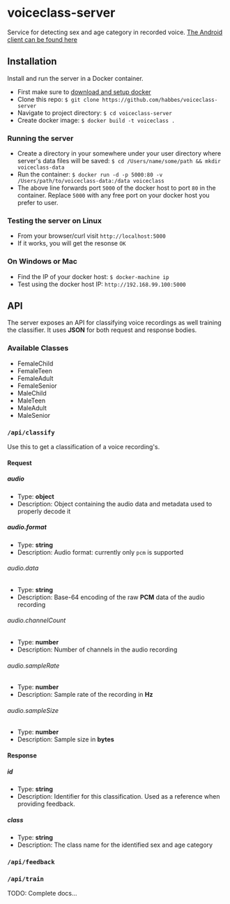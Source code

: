 # voiceclass-server
Service for detecting sex and age category in recorded voice. [The Android client can be found here](https://github.com/habbes/voiceclass-android)

## Installation

Install and run the server in a Docker container.
- First make sure to [download and setup docker](https://docs.docker.com)
- Clone this repo: `$ git clone https://github.com/habbes/voiceclass-server`
- Navigate to project directory: `$ cd voiceclass-server`
- Create docker image: `$ docker build -t voiceclass .`

### Running the server
- Create a directory in your somewhere under your user directory where server's data files will be saved: `$ cd /Users/name/some/path && mkdir voiceclass-data`
- Run the container: `$ docker run -d -p 5000:80 -v /Users/path/to/voiceclass-data:/data voiceclass`
- The above line forwards port `5000` of the docker host to port `80` in the container. Replace `5000` with any free port on your docker host you prefer to user.

### Testing the server on Linux
- From your browser/curl visit `http://localhost:5000`
- If it works, you will get the resonse `OK`

### On Windows or Mac
- Find the IP of your docker host: `$ docker-machine ip`
- Test using the docker host IP: `http://192.168.99.100:5000`

## API
The server exposes an API for classifying voice recordings as well training the classifier. It uses **JSON** for both request and response bodies.

### Available Classes

- FemaleChild
- FemaleTeen
- FemaleAdult
- FemaleSenior
- MaleChild
- MaleTeen
- MaleAdult
- MaleSenior


### `/api/classify`
Use this to get a classification of a voice recording's.

#### Request

##### audio
- Type: **object**
- Description: Object containing the audio data and metadata used to properly decode it

##### audio.format

- Type: **string**
- Description: Audio format: currently only `pcm` is supported

###### audio.data

- Type: **string**
- Description: Base-64 encoding of the raw **PCM** data of the audio recording

###### audio.channelCount

- Type: **number**
- Description: Number of channels in the audio recording

###### audio.sampleRate

- Type: **number**
- Description: Sample rate of the recording in **Hz**

###### audio.sampleSize

- Type: **number**
- Description: Sample size in **bytes**

#### Response

##### id
- Type: **string**
- Description: Identifier for this classification. Used as a reference when providing feedback.

##### class
- Type: **string**
- Description: The class name for the identified sex and age category

### `/api/feedback`

### `/api/train`

TODO: Complete docs...


